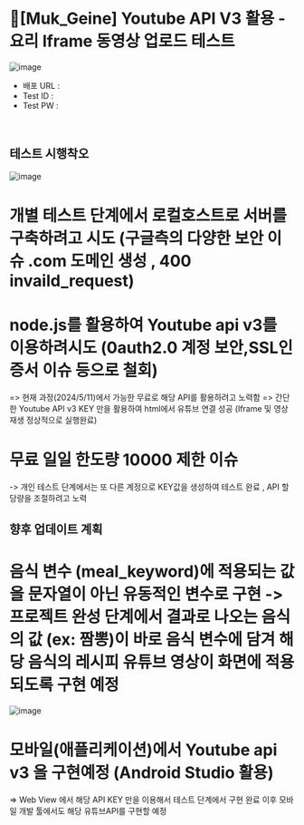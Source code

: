 # 🍟[Muk_Geine] Youtube API V3 활용 -요리 Iframe 동영상 업로드 테스트

![image](https://github.com/joomin2/Muk_Geine_html/assets/108183797/2ebdf928-4d3e-454c-b1f6-f962734e3bb9)

- 배포 URL :
- Test ID : 
- Test PW : 

<br>

## 테스트 시행착오

![image](https://github.com/joomin2/Muk_Geine_html/assets/108183797/5758d955-64d9-415d-98ef-bf493ef54b20)

# 개별 테스트 단계에서 로컬호스트로 서버를 구축하려고 시도 (구글측의 다양한 보안 이슈 .com 도메인 생성 , 400 invaild_request)
# node.js를 활용하여 Youtube api v3를 이용하려시도 (0auth2.0 계정 보안,SSL인증서 이슈 등으로 철회)
=> 현재 과정(2024/5/11)에서 가능한 무료로 해당 API를 활용하려고 노력함 
=> 간단한 Youtube API v3 KEY 만을 활용하여 html에서 유튜브 연결 성공 (Iframe 및 영상 재생 정상적으로 실행완료)

# 무료 일일 한도량 10000 제한 이슈
-> 개인 테스트 단계에서는 또 다른 계정으로 KEY값을 생성하여 테스트 완료 , API 할당량을 조절하려고 노력



## 향후 업데이트 계획

# 음식 변수 (meal_keyword)에 적용되는 값을 문자열이 아닌 유동적인 변수로 구현 -> 프로젝트 완성 단계에서 결과로 나오는 음식의 값 (ex: 짬뽕)이 바로 음식 변수에 담겨 해당 음식의 레시피 유튜브 영상이 화면에 적용되도록 구현 예정

![image](https://github.com/joomin2/Muk_Geine_html/assets/108183797/2f1a7718-9d94-4e96-8044-08b0ea7a2445)


# 모바일(애플리케이션)에서 Youtube api v3 을 구현예정 (Android Studio 활용)

=>  Web View 에서 해당 API KEY 만을 이용해서 테스트 단계에서 구현 완료 이후 모바일 개발 툴에서도 해당 유튜브API를 구현할 예정 
<br>


